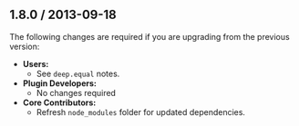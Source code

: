 ## 1.8.0 / 2013-09-18

The following changes are required if you are upgrading from the previous version:

* **Users:**
  * See `deep.equal` notes.
* **Plugin Developers:**
  * No changes required
* **Core Contributors:**
  * Refresh `node_modules` folder for updated dependencies.
